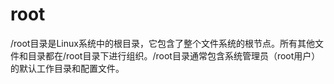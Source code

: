 # root

/root目录是Linux系统中的根目录，它包含了整个文件系统的根节点。所有其他文件和目录都在/root目录下进行组织。/root目录通常包含系统管理员（root用户）的默认工作目录和配置文件。
